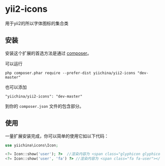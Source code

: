 yii2-icons
=====
用于yii2的所以字体图标的集合类

安装
------------

安装这个扩展的首选方法是通过 [composer](http://getcomposer.org/download/)。

可以运行

```
php composer.phar require --prefer-dist yiichina/yii2-icons "dev-master"
```

也可以添加

```
"yiichina/yii2-icons": "dev-master"
```

到你的 `composer.json` 文件的包含部分。


使用
-----

一量扩展安装完成，你可以简单的使用它如以下代码：

```php
use yiichina\icons\Icon;

<?= Icon::show('user'); ?>  //渲染内容为 <span class="glyphicon glyphicon-user"></span>
<?= Icon::show('user', 'fa') ?> //渲染内容为 <span class="fa fa-user"></span>
```